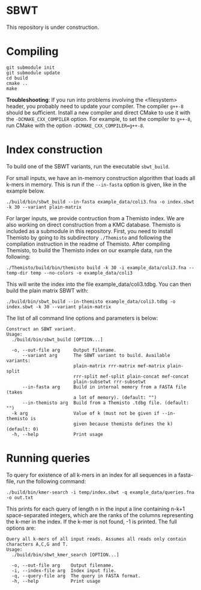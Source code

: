 # SBWT

This repository is under construction.

# Compiling

```
git submodule init
git submodule update
cd build
cmake ..
make
```

**Troubleshooting**: If you run into problems involving the &lt;filesystem&gt; header, you probably need to update your compiler. The compiler `g++-8` should be sufficient. Install a new compiler and direct CMake to use it with the `-DCMAKE_CXX_COMPILER` option. For example, to set the compiler to `g++-8`, run CMake with the option `-DCMAKE_CXX_COMPILER=g++-8`. 

# Index construction

To build one of the SBWT variants, run the executable `sbwt_build`.

For small inputs, we have an in-memory construction algorithm that loads all k-mers in memory. This is run if the `--in-fasta` option is given, like in the example below.

```
./build/bin/sbwt_build --in-fasta example_data/coli3.fna -o index.sbwt -k 30 --variant plain-matrix
```

For larger inputs, we provide contruction from a Themisto index. We are also working on direct construction from a KMC database. Themisto is included as a submodule in this repository. First, you need to install Themisto by going to its subdirectory `./Themisto` and following the compilation instruction in the readme of Themisto. After compiling Themisto, to build the Themisto index on our example data, run the following:

```
./Themisto/build/bin/themisto build -k 30 -i example_data/coli3.fna --temp-dir temp --no-colors -o example_data/coli3
```

This will write the index into the file example_data/coli3.tdbg. You can then build the plain matrix SBWT with:

```
./build/bin/sbwt_build --in-themisto example_data/coli3.tdbg -o index.sbwt -k 30 --variant plain-matrix
```

The list of all command line options and parameters is below:

```
Construct an SBWT variant.
Usage:
  ./build/bin/sbwt_build [OPTION...]

  -o, --out-file arg     Output filename.
      --variant arg      The SBWT variant to build. Available variants: 
                         plain-matrix rrr-matrix mef-matrix plain-split 
                         rrr-split mef-split plain-concat mef-concat 
                         plain-subsetwt rrr-subsetwt
      --in-fasta arg     Build in internal memory from a FASTA file (takes 
                         a lot of memory). (default: "")
      --in-themisto arg  Build from a Themisto .tdbg file. (default: "")
  -k arg                 Value of k (must not be given if --in-themisto is 
                         given because themisto defines the k) (default: 0)
  -h, --help             Print usage
```

# Running queries

To query for existence of all k-mers in an index for all sequences in a fasta-file, run the following command:

```
./build/bin/kmer-search -i temp/index.sbwt -q example_data/queries.fna -o out.txt
```

This prints for each query of length n in the input a line containing n-k+1 space-separated integers, which are the ranks of the columns representing the k-mer in the index. If the k-mer is not found, -1 is printed. The full options are:

```
Query all k-mers of all input reads. Assumes all reads only contain characters A,C,G and T.
Usage:
  ./build/bin/sbwt_kmer_search [OPTION...]

  -o, --out-file arg    Output filename.
  -i, --index-file arg  Index input file.
  -q, --query-file arg  The query in FASTA format.
  -h, --help            Print usage
```
